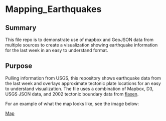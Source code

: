 # Mapping_Earthquakes

## Summary

This file repo is to demonstrate use of mapbox and GeoJSON data from multiple sources to create a visualization showing earthquake information for the last week in an easy to understand format.

## Purpose

Pulling information from USGS, this repository shows earthquake data from the last week and overlays approximate tectonic plate locations for an easy to understand visualization. The file uses a combination of Mapbox, D3, USGS JSON data, and 2002 tectonic boundary data from [flaxen](https://raw.githubusercontent.com/fraxen/tectonicplates/master/GeoJSON/PB2002_boundaries.json).

For an example of what the map looks like, see the image below:

[Map](https://raw.githubusercontent.com/hookjamesa/Mapping_Earthquakes/main/Earthquakes.PNG)
